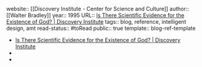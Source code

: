 website:: [[Discovery Institute - Center for Science and Culture]] 
author::  [[Walter Bradley]] 
year:: 1995
URL:: [Is There Scientific Evidence for the Existence of God? | Discovery Institute](https://www.discovery.org/a/18843/)
tags:: blog, reference, intelligent design, amt
read-status:: #toRead 
public:: true
template:: blog-ref-template
- [Is There Scientific Evidence for the Existence of God? | Discovery Institute](https://www.discovery.org/a/18843/)
-
-